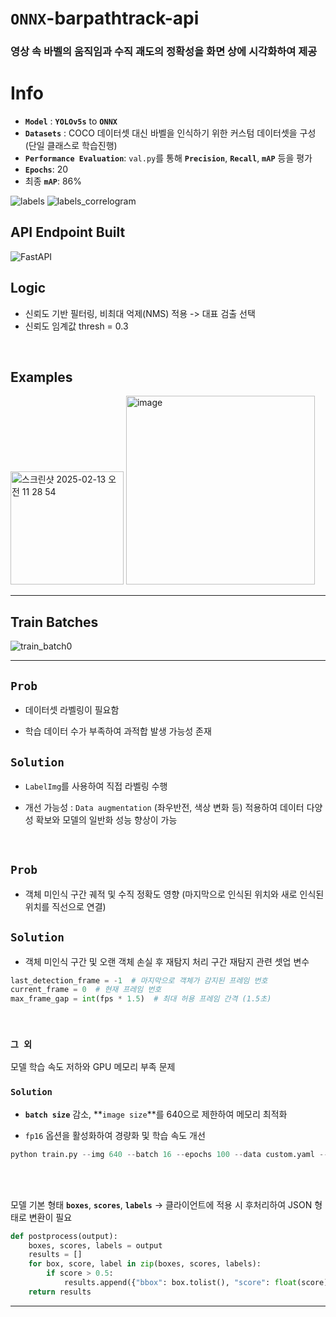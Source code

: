 # `ONNX`-barpathtrack-api
### 영상 속 바벨의 움직임과 수직 괘도의 정확성을 화면 상에 시각화하여 제공

# Info

- **`Model`** : **`YOLOv5s`** to **`ONNX`**
- **`Datasets`** : COCO 데이터셋 대신 바벨을 인식하기 위한 커스텀 데이터셋을 구성 (단일 클래스로 학습진행)
- **`Performance Evaluation`**: `val.py`를 통해 **`Precision`**, **`Recall`**, **`mAP`** 등을 평가
- **`Epochs`**: 20
- 최종 **`mAP`**: 86%

  
![labels](https://github.com/user-attachments/assets/deb0684b-f103-4fd5-9920-bff4b9c33628)
![labels_correlogram](https://github.com/user-attachments/assets/a37e9b49-d5e2-4a15-9ef6-beaa87458b1b)

## API Endpoint Built
![FastAPI](https://img.shields.io/badge/FastAPI-005571?style=for-the-badge&logo=fastapi)


## Logic
- 신뢰도 기반 필터링, 비최대 억제(NMS) 적용 -> 대표 검출 선택
- 신뢰도 임계값 thresh = 0.3

<br>

## Examples
<img width="181" alt="스크린샷 2025-02-13 오전 11 28 54" src="https://github.com/user-attachments/assets/960004aa-ef30-482b-bfd9-2239457c67fc" />
<img width="302" alt="image" src="https://github.com/user-attachments/assets/06f8f567-aa53-4b9a-b686-9328df059b75" />


---


## Train Batches
![train_batch0](https://github.com/user-attachments/assets/1013e437-3f28-48a3-bdb3-e773770ddf05)

---

## `Prob`
- 데이터셋 라벨링이 필요함
  
- 학습 데이터 수가 부족하여 과적합 발생 가능성 존재

## `Solution`
- `LabelImg`를 사용하여 직접 라벨링 수행
  
- 개선 가능성 : `Data augmentation` (좌우반전, 색상 변화 등) 적용하여 데이터 다양성 확보와 모델의 일반화 성능 향상이 가능

<br>

## `Prob`
- 객체 미인식 구간 궤적 및 수직 정확도 영향
(마지막으로 인식된 위치와 새로 인식된 위치를 직선으로 연결)

## `Solution`
- 객체 미인식 구간 및 오랜 객체 손실 후 재탐지 처리
구간 재탐지 관련 셋업 변수
```python
last_detection_frame = -1  # 마지막으로 객체가 감지된 프레임 번호
current_frame = 0  # 현재 프레임 번호
max_frame_gap = int(fps * 1.5)  # 최대 허용 프레임 간격 (1.5초)
```

<br>

### `그 외`
모델 학습 속도 저하와 GPU 메모리 부족 문제

### `Solution`
- **`batch size`** 감소, **`image size`**를 640으로 제한하여 메모리 최적화
  
- `fp16` 옵션을 활성화하여 경량화 및 학습 속도 개선
```python
python train.py --img 640 --batch 16 --epochs 100 --data custom.yaml --weights yolov5s.pt
```

<br>
<br>

모델 기본 형태 **`boxes`**, **`scores`**, **`labels`** -> 클라이언트에 적용 시 후처리하여 JSON 형태로 변환이 필요
```python
def postprocess(output):
    boxes, scores, labels = output
    results = []
    for box, score, label in zip(boxes, scores, labels):
        if score > 0.5:
            results.append({"bbox": box.tolist(), "score": float(score), "label": int(label)})
    return results
```

---

